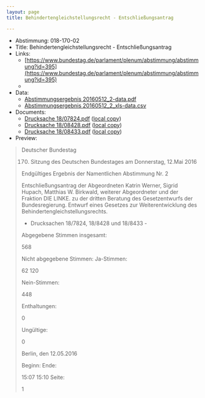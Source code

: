 ```yaml
---
layout: page
title: Behindertengleichstellungsrecht - Entschließungsantrag

---
```


* Abstimmung: 018-170-02
* Title: Behindertengleichstellungsrecht - Entschließungsantrag
* Links: 
    * [https://www.bundestag.de/parlament/plenum/abstimmung/abstimmung?id=395](https://www.bundestag.de/parlament/plenum/abstimmung/abstimmung?id=395)
    * 
* Data: 
    * [Abstimmungsergebnis 20160512_2-data.pdf](/abstimmungsliste/20160512_2-data.pdf)
    * [Abstimmungsergebnis 20160512_2_xls-data.csv](/abstimmungsliste/analyses/20160512_2_xls-data.csv)
* Documents: 
    * [Drucksache 18/07824.pdf](http://dip21.bundestag.de/dip21/btd/18/078/1807824.pdf) ([local copy](/abstimmungsdaten/018-170-02/1807824.pdf))
    * [Drucksache 18/08428.pdf](http://dip21.bundestag.de/dip21/btd/18/084/1808428.pdf) ([local copy](/abstimmungsdaten/018-170-02/1808428.pdf))
    * [Drucksache 18/08433.pdf](http://dip21.bundestag.de/dip21/btd/18/084/1808433.pdf) ([local copy](/abstimmungsdaten/018-170-02/1808433.pdf))
* Preview: 
> Deutscher Bundestag
> 
> 170. Sitzung des Deutschen Bundestages
> am Donnerstag, 12.Mai 2016
> 
> Endgültiges Ergebnis der Namentlichen Abstimmung Nr. 2
> 
> Entschließungsantrag der Abgeordneten Katrin Werner, Sigrid Hupach, Matthias W.
> Birkwald, weiterer Abgeordneter und der Fraktion DIE LINKE.
> zu der dritten Beratung des Gesetzentwurfs der Bundesregierung.
> Entwurf eines Gesetzes zur Weiterentwicklung des Behindertengleichstellungsrechts.
> - Drucksachen 18/7824, 18/8428 und 18/8433 -
> 
> Abgegebene Stimmen insgesamt:
> 
> 568
> 
> Nicht abgegebene Stimmen:
> Ja-Stimmen:
> 
> 62
> 120
> 
> Nein-Stimmen:
> 
> 448
> 
> Enthaltungen:
> 
> 0
> 
> Ungültige:
> 
> 0
> 
> Berlin, den 12.05.2016
> 
> Beginn:
> Ende:
> 
> 15:07
> 15:10
> Seite:
> 
> 1
> 
> 

